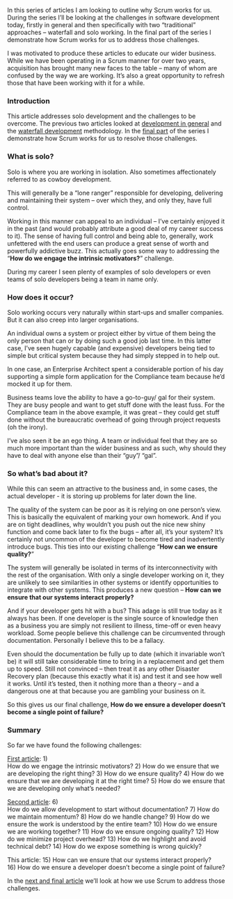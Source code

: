In this series of articles I am looking to outline why Scrum works for us.  During the series I’ll be looking at the challenges in software development today, firstly in general and then specifically with two “traditional” approaches – waterfall and solo working.  In the final part of the series I demonstrate how Scrum works for us to address those challenges.

I was motivated to produce these articles to educate our wider business.  While we have been operating in a Scrum manner for over two years, acquisition has brought many new faces to the table – many of whom are confused by the way we are working.  It’s also a great opportunity to refresh those that have been working with it for a while.

### Introduction
This article addresses solo development and the challenges to be overcome.  The previous two articles looked at [development in general](http://red-folder.blogspot.co.uk/2014/08/scrum-why-we-do-what-we-do-part-1.html) and the [waterfall development](http://red-folder.blogspot.co.uk/2014/08/scrum-why-we-do-what-we-do-part-2.html) methodology.  In the [final part](http://red-folder.blogspot.co.uk/2014/08/scrum-why-we-do-what-we-do-part-4.html) of the series I demonstrate how Scrum works for us to resolve those challenges.

### What is solo?
Solo is where you are working in isolation.  Also sometimes affectionately referred to as cowboy development.

This will generally be a “lone ranger” responsible for developing, delivering and maintaining their system – over which they, and only they, have full control.

Working in this manner can appeal to an individual – I’ve certainly enjoyed it in the past (and would probably attribute a good deal of my career success to it).  The sense of having full control and being able to, generally, work unfettered with the end users can produce a great sense of worth and powerfully addictive buzz.  This actually goes some way to addressing the “<b>How do we engage the intrinsic motivators?</b>” challenge.

During my career I seen plenty of examples of solo developers or even teams of solo developers being a team in name only.

### How does it occur?
Solo working occurs very naturally within start-ups and smaller companies.  But it can also creep into larger organisations.

An individual owns a system or project either by virtue of them being the only person that can or by doing such a good job last time.  In this latter case, I’ve seen hugely capable (and expensive) developers being tied to simple but critical system because they had simply stepped in to help out.

In one case, an Enterprise Architect spent a considerable portion of his day supporting a simple form application for the Compliance team because he’d mocked it up for them.

Business teams love the ability to have a go-to-guy/ gal for their system.  They are busy people and want to get stuff done with the least fuss.  For the Compliance team in the above example, it was great – they could get stuff done without the bureaucratic overhead of going through project requests (oh the irony). 

I’ve also seen it be an ego thing.  A team or individual feel that they are so much more important than the wider business and as such, why should they have to deal with anyone else than their “guy”/ “gal”.

### So what’s bad about it?
While this can seem an attractive to the business and, in some cases, the actual developer - it is storing up problems for later down the line.

The quality of the system can be poor as it is relying on one person’s view.  This is basically the equivalent of marking your own homework.  And if you are on tight deadlines, why wouldn’t you push out the nice new shiny function and come back later to fix the bugs – after all, it’s your system?  It’s certainly not uncommon of the developer to become tired and inadvertently introduce bugs.  This ties into our existing challenge “<b>How can we ensure quality?</b>”

The system will generally be isolated in terms of its interconnectivity with the rest of the organisation.  With only a single developer working on it, they are unlikely to see similarities in other systems or identify opportunities to integrate with other systems.  This produces a new question – <b>How can we ensure that our systems interact properly?</b>

And if your developer gets hit with a bus?  This adage is still true today as it always has been.  If one developer is the single source of knowledge then as a business you are simply not resilient to illness, time-off or even heavy workload.  Some people believe this challenge can be circumvented through documentation.  Personally I believe this to be a fallacy. 

Even should the documentation be fully up to date (which it invariable won’t be) it will still take considerable time to bring in a replacement and get them up to speed.  Still not convinced – then treat it as any other Disaster Recovery plan (because this exactly what it is) and test it and see how well it works.  Until it’s tested, then it nothing more than a theory – and a dangerous one at that because you are gambling your business on it.

So this gives us our final challenge, <b>How do we ensure a developer doesn’t become a single point of failure?</b>

### Summary
So far we have found the following challenges:

[First article](http://red-folder.blogspot.co.uk/2014/08/scrum-why-we-do-what-we-do-part-1.html):
1)<span class="Apple-tab-span" style="white-space: pre;"> </span>How do we engage the intrinsic motivators?
2)<span class="Apple-tab-span" style="white-space: pre;"> </span>How do we ensure that we are developing the right thing?
3)<span class="Apple-tab-span" style="white-space: pre;"> </span>How do we ensure quality?
4)<span class="Apple-tab-span" style="white-space: pre;"> </span>How do we ensure that we are developing it at the right time?
5)<span class="Apple-tab-span" style="white-space: pre;"> </span>How do we ensure that we are developing only what’s needed?

[Second article](http://red-folder.blogspot.co.uk/2014/08/scrum-why-we-do-what-we-do-part-2.html):
6)<span class="Apple-tab-span" style="white-space: pre;"> </span>How do we allow development to start without documentation?
7)<span class="Apple-tab-span" style="white-space: pre;"> </span>How do we maintain momentum?
8)<span class="Apple-tab-span" style="white-space: pre;"> </span>How do we handle change?
9)<span class="Apple-tab-span" style="white-space: pre;"> </span>How do we ensure the work is understood by the entire team?
10)<span class="Apple-tab-span" style="white-space: pre;"> </span>How do we ensure we are working together?
11)<span class="Apple-tab-span" style="white-space: pre;"> </span>How do we ensure ongoing quality?
12)<span class="Apple-tab-span" style="white-space: pre;"> </span>How do we minimize project overhead?
13)<span class="Apple-tab-span" style="white-space: pre;"> </span>How do we highlight and avoid technical debt?
14)<span class="Apple-tab-span" style="white-space: pre;"> </span>How do we expose something is wrong quickly?

This article:
15)<span class="Apple-tab-span" style="white-space: pre;"> </span>How can we ensure that our systems interact properly?
16)<span class="Apple-tab-span" style="white-space: pre;"> </span>How do we ensure a developer doesn’t become a single point of failure?

In the [next and final article](http://red-folder.blogspot.co.uk/2014/08/scrum-why-we-do-what-we-do-part-4.html) we’ll look at how we use Scrum to address those challenges.
